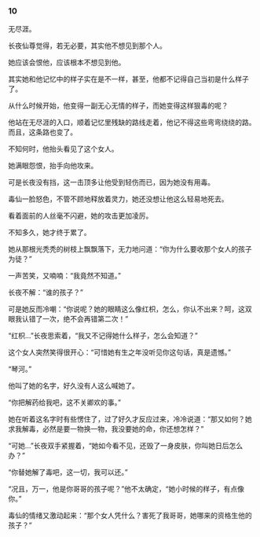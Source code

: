 ### 10

无尽涯。

长夜仙尊觉得，若无必要，其实他不想见到那个人。

她应该会恨他，应该根本不想见到他。

其实她和他记忆中的样子实在是不一样，甚至，他都不记得自己当初是什么样子了。

从什么时候开始，他变得一副无心无情的样子，而她变得这样狠毒的呢？

他站在无尽涯的入口，顺着记忆里残缺的路线走着，他记不得这些弯弯绕绕的路。而且，这条路也变了。

不知何时，他抬头看见了这个女人。

她满眼怨恨，抬手向他攻来。

可是长夜没有挡，这一击顶多让他受到轻伤而已，因为她没有用毒。

毒仙一脸怒色，不管不顾地释放着灵力，她还没想让他这么轻易地死去。

看着面前的人丝毫不闪避，她的攻击更加凌厉。

不知多久，她才终于累了。

她从那根光秃秃的树枝上飘飘落下，无力地问道：“你为什么要收那个女人的孩子为徒？”

一声苦笑，又喃喃：“我竟然不知道。”

长夜不解：“谁的孩子？”

可是她反而冷嘲：“你说呢？她的眼睛这么像红枳，怎么，你认不出来？呵，这双眼我认错了一次，绝不会再错第二次！”

“红枳...”长夜思索着，“我又不记得她什么样子，怎么会知道？”

这个女人突然笑得很开心：“可惜她有生之年没听见你这句话，真是遗憾。”

“琴河。”

他叫了她的名字，好久没有人这么喊她了。

“你把解药给我吧，这不关卿欢的事。”

她在听着这名字时有些愣住了，过了好久才反应过来，冷冷说道：“那又如何？她求我解毒，必然是要一物换一物，我没要她的命，你还想怎样？”

“可她...”长夜双手紧握着，“她如今看不见，还毁了一身皮肤，你叫她日后怎么办？”

“你替她解了毒吧，这一切，我可以还。”

“况且，万一，他是你哥哥的孩子呢？”他不太确定，“她小时候的样子，有点像你。”

毒仙的情绪又激动起来：“那个女人凭什么？害死了我哥哥，她哪来的资格生他的孩子？”